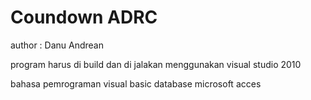 # Coundown ADRC
 author : Danu Andrean

 program harus di build dan di jalakan menggunakan visual studio 2010
 
 bahasa pemrograman visual basic
 database microsoft acces
